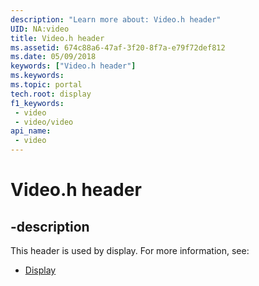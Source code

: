 ```yaml
---
description: "Learn more about: Video.h header"
UID: NA:video
title: Video.h header
ms.assetid: 674c88a6-47af-3f20-8f7a-e79f72def812
ms.date: 05/09/2018
keywords: ["Video.h header"]
ms.keywords: 
ms.topic: portal
tech.root: display
f1_keywords:
 - video
 - video/video
api_name:
 - video
---
```


# Video.h header


## -description

This header is used by display. For more information, see:

- [Display](../_display/index.md)

